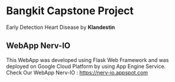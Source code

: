 # Bangkit Capstone Project
Early Detection Heart Disease by **Klandestin**

## WebApp Nerv-IO
This WebApp was developed using Flask Web Framework and was deployed on Google Cloud Platform by using App Engine Service. <br>
Check Our WebApp Nerv-IO : https://nerv-io.appspot.com
